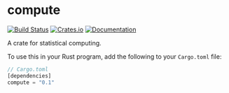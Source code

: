 # compute

[![Build Status](https://travis-ci.org/al-jshen/compute.svg?branch=master)](https://travis-ci.org/al-jshen/compute)
[![Crates.io](https://img.shields.io/crates/v/compute)](https://crates.io/crates/compute)
[![Documentation](https://docs.rs/compute/badge.svg)](https://docs.rs/compute)

A crate for statistical computing.

To use this in your Rust program, add the following to your `Cargo.toml` file:

```rust
// Cargo.toml
[dependencies]
compute = "0.1"
```
